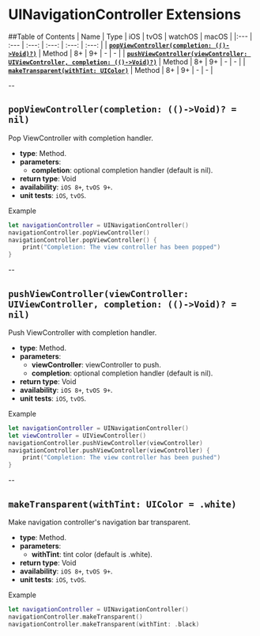 # UINavigationController Extensions

##Table of Contents
| Name | Type | iOS | tvOS | watchOS | macOS |
|:--- | :--- | :---: | :---: | :---: | :---: |
| [**`popViewController(completion: (()->Void)?)`**](#popviewcontrollercompletion--void--nil) | Method | 8+ | 9+ | - | - |
| [**`pushViewController(viewController: UIViewController, completion: (()->Void)?)`**](#pushviewcontrollerviewcontroller-uiviewcontroller-completion--void--nil) | Method | 8+ | 9+ | - | - |
| [**`makeTransparent(withTint: UIColor)`**](#maketransparentwithtint-uicolor--white) | Method | 8+ | 9+ | - | - |

--

## `popViewController(completion: (()->Void)? = nil)`
Pop ViewController with completion handler.

- **type**: Method.
- **parameters**:
    - **completion**: optional completion handler (default is nil).
- **return type**: Void
- **availability**: `iOS 8+`, `tvOS 9+`.
- **unit tests**: `iOS`, `tvOS`.

Example

```swift
let navigationController = UINavigationController()
navigationController.popViewController()
navigationController.popViewController() { 
    print("Completion: The view controller has been popped") 
}
```

--

## `pushViewController(viewController: UIViewController, completion: (()->Void)? = nil)`
Push ViewController with completion handler.

- **type**: Method.
- **parameters**:
     - **viewController**: viewController to push.
    - **completion**: optional completion handler (default is nil).
- **return type**: Void
- **availability**: `iOS 8+`, `tvOS 9+`.
- **unit tests**: `iOS`, `tvOS`.

Example

```swift
let navigationController = UINavigationController()
let viewController = UIViewController()
navigationController.pushViewController(viewController)
navigationController.pushViewController(viewController) { 
    print("Completion: The view controller has been pushed") 
}
```

--

## `makeTransparent(withTint: UIColor = .white)`
Make navigation controller's navigation bar transparent.

- **type**: Method.
- **parameters**:
    - **withTint**: tint color (default is .white).
- **return type**: Void
- **availability**: `iOS 8+`, `tvOS 9+`.
- **unit tests**: `iOS`, `tvOS`.

Example

```swift
let navigationController = UINavigationController()
navigationController.makeTransparent()
navigationController.makeTransparent(withTint: .black)
```
